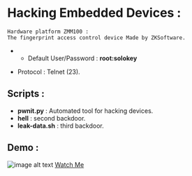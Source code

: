 # Hacking Embedded Devices :

```
Hardware platform ZMM100 :
The fingerprint access control device Made by ZKSoftware.
```

* - Default User/Password : __root:solokey__
- Protocol : Telnet (23).

## Scripts :
 * __pwnit.py__ : Automated tool for hacking devices.
 * __hell__ : second backdoor.
 * __leak-data.sh__ : third backdoor.
 
 
 
## Demo :

![image alt text](https://i.imgur.com/lxZCj4Z.png)
[Watch Me](https://https://www.youtube.com/watch?v=Zd1N0CbvR0k&feature=youtu.be)

